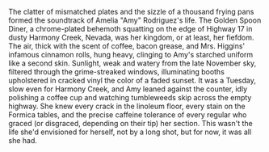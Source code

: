 The clatter of mismatched plates and the sizzle of a thousand frying pans formed the soundtrack of Amelia "Amy" Rodriguez's life. The Golden Spoon Diner, a chrome-plated behemoth squatting on the edge of Highway 17 in dusty Harmony Creek, Nevada, was her kingdom, or at least, her fiefdom.  The air, thick with the scent of coffee, bacon grease, and Mrs. Higgins' infamous cinnamon rolls, hung heavy, clinging to Amy's starched uniform like a second skin.  Sunlight, weak and watery from the late November sky, filtered through the grime-streaked windows, illuminating booths upholstered in cracked vinyl the color of a faded sunset. It was a Tuesday, slow even for Harmony Creek, and Amy leaned against the counter, idly polishing a coffee cup and watching tumbleweeds skip across the empty highway.  She knew every crack in the linoleum floor, every stain on the Formica tables, and the precise caffeine tolerance of every regular who graced (or disgraced, depending on their tip) her section. This wasn't the life she'd envisioned for herself, not by a long shot, but for now, it was all she had.
